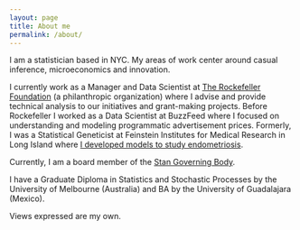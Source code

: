```yaml
---
layout: page
title: About me
permalink: /about/
---
```


I am a statistician based in NYC. My areas of work center around casual inference, microeconomics and innovation.

I currently work as a Manager and Data Scientist at [The Rockefeller Foundation](https://www.rockefellerfoundation.org) (a philanthropic organization) where I advise and provide technical analysis to our initiatives and grant-making projects. Before Rockefeller I worked as a Data Scientist at BuzzFeed where I focused on understanding and modeling programmatic advertisement prices. Formerly, I was a Statistical Geneticist at Feinstein Institutes for Medical Research in Long Island where [I developed models to study endometriosis](https://molmed.biomedcentral.com/articles/10.1186/s10020-018-0009-6).

Currently, I am a board member of the [Stan Governing Body](https://mc-stan.org/about/). 

I have a Graduate Diploma in Statistics and Stochastic Processes by the University of Melbourne (Australia) and BA by the University of Guadalajara (Mexico).

Views expressed are my own.
